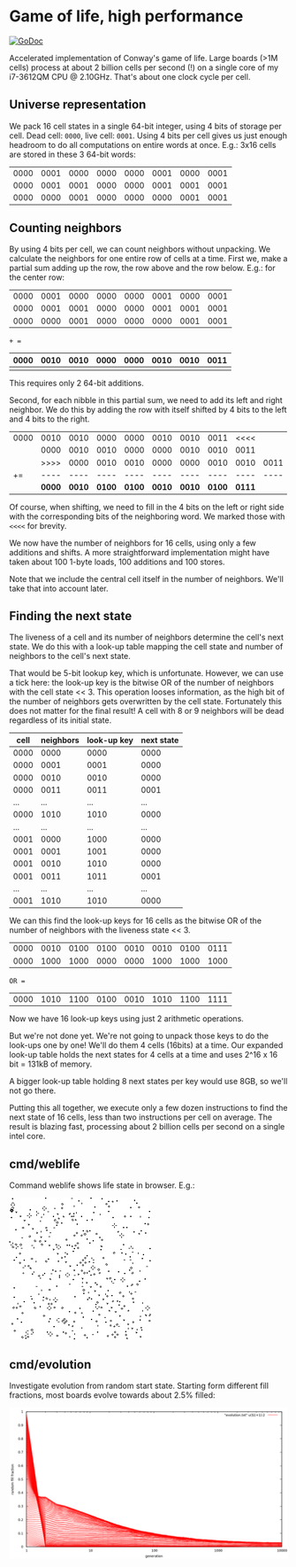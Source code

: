 # Game of life, high performance
[![GoDoc](https://godoc.org/github.com/barnex/life?status.svg)](https://godoc.org/github.com/barnex/life) 

Accelerated implementation of Conway's game of life. Large boards (>1M cells) process at about 2 billion cells per second (!) on a single core of my i7-3612QM CPU @ 2.10GHz.
That's about one clock cycle per cell.

## Universe representation

We pack 16 cell states in a single 64-bit integer, using 4 bits of storage per cell. Dead cell: `0000`, live cell: `0001`. Using 4 bits per cell gives us just enough headroom to do all computations on entire words at once. E.g.: 3x16 cells are stored in these 3 64-bit words:

|    |    |    |    |    |    |    |    |
|----|----|----|----|----|----|----|----|
|0000|0001|0000|0000|0000|0001|0000|0001|
|0000|0001|0001|0000|0000|0001|0001|0001|
|0000|0000|0001|0000|0000|0000|0001|0001|

## Counting neighbors

By using 4 bits per cell, we can count neighbors without unpacking. We calculate the neighbors for one entire row of cells at a time. First we, make a partial sum adding up the row, the row above and the row below. E.g.: for the center row:

|    |    |    |    |    |    |    |    |
|----|----|----|----|----|----|----|----|
|0000|0001|0000|0000|0000|0001|0000|0001|
|0000|0001|0001|0000|0000|0001|0001|0001|
|0000|0000|0001|0000|0000|0000|0001|0001|

`+ =`

|0000|0010|0010|0000|0000|0010|0010|0011|
|----|----|----|----|----|----|----|----|
|    |    |    |    |    |    |    |    |

This requires only 2 64-bit additions.

Second, for each nibble in this partial sum, we need to add its left and right neighbor. We do this by adding the row with itself shifted by 4 bits to the left and 4 bits to the right.

|    |    |    |    |    |    |    |    |    |    |
|----|----|----|----|----|----|----|----|----|----|
|0000|0010|0010|0000|0000|0010|0010|0011|<<<<|    |
|    |0000|0010|0010|0000|0000|0010|0010|0011|    |
|    |>>>>|0000|0010|0010|0000|0000|0010|0010|0011|
| += |----|----|----|----|----|----|----|----|----|
|    |**0000**|**0010**|**0100**|**0100**|**0010**|**0010**|**0100**|**0111**|    |

Of course, when shifting, we need to fill in the 4 bits on the left or right side with the corresponding bits of the neighboring word. We marked those with `<<<<` for brevity.

We now have the number of neighbors for 16 cells, using only a few additions and shifts. A more straightforward implementation might have taken about 100 1-byte loads, 100 additions and 100 stores.

Note that we include the central cell itself in the number of neighbors. We'll take that into account later.

## Finding the next state

The liveness of a cell and its number of neighbors determine the cell's next state. We do this with a look-up table mapping the cell state and number of neighbors to the cell's next state.

That would be 5-bit lookup key, which is unfortunate. However, we can use a tick here: the look-up key is the bitwise OR of the number of neighbors with the cell state << 3. This operation looses information, as the high bit of the number of neighbors gets overwritten by the cell state. Fortunately this does not matter for the final result! A cell with 8 or 9 neighbors will be dead regardless of its initial state.

|cell|neighbors|look-up key|next state|
|----|---------|-----------|----------|
|0000|     0000|       0000|      0000|
|0000|     0001|       0001|      0000|
|0000|     0010|       0010|      0000|
|0000|     0011|       0011|      0001|
| ...|      ...|        ...|       ...|
|0000|     1010|       1010|      0000|
| ...|      ...|        ...|       ...|
|0001|     0000|       1000|      0000|
|0001|     0001|       1001|      0000|
|0001|     0010|       1010|      0000|
|0001|     0011|       1011|      0001|
| ...|      ...|        ...|       ...|
|0001|     1010|       1010|      0000|

We can this find the look-up keys for 16 cells as the bitwise OR of the number of neighbors with the liveness state << 3.

|    |    |    |    |    |    |    |    |
|----|----|----|----|----|----|----|----|
|0000|0010|0100|0100|0010|0010|0100|0111|
|0000|1000|1000|0000|0000|1000|1000|1000|

`OR =`

|    |    |    |    |    |    |    |    |
|----|----|----|----|----|----|----|----|
|0000|1010|1100|0100|0010|1010|1100|1111|

Now we have 16 look-up keys using just 2 arithmetic operations.

But we're not done yet. We're not going to unpack those keys to do the look-ups one by one! We'll do them 4 cells (16bits) at a time. Our expanded look-up table holds the next states for 4 cells at a time and uses 2^16 x 16 bit = 131kB of memory.

A bigger look-up table holding 8 next states per key would use 8GB, so we'll not go there.

Putting this all together, we execute only a few dozen instructions to find the next state of 16 cells, less than two instructions per cell on average. The result is blazing fast, processing about 2 billion cells per second on a single intel core.

## cmd/weblife
Command weblife shows life state in browser. E.g.:

![fig](img.png)

## cmd/evolution
Investigate evolution from random start state. Starting form different fill fractions, most boards evolve towards about 2.5% filled:

![fig](evolution.png)


